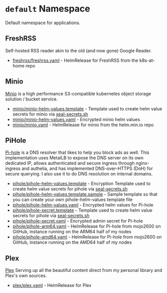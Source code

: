 # `default` Namespace

Default namespace for applications.

## FreshRSS

Self-hosted RSS reader akin to the old (and now gone) Google Reader.

* [freshrss/freshrss.yaml](freshrss/freshrss.yaml) - HelmRelease for FreshRSS from the k8s-at-home repo

## Minio

[Minio](https://min.io/) is a high performance S3-compatible kubernetes object storage solution / bucket service.

* [minio/minio-helm-values.template](minio/minio-helm-values.template) - Template used to create helm value secrets for minio via [seal-secrets.sh](/setup/seal-secrets.sh)
* [minio/minio-helm-values.yaml](minio/minio-helm-values.yaml) - Encrypted minio helm values
* [minio/minio.yaml](minio/minio.yaml) - HelmRelease for minio from the helm.min.io repo

## PiHole

[Pi-hole](https://pi-hole.net/) is a DNS resolver that likes to help you block ads as well. This implementation uses MetalLB to expose the DNS server on its own dedicated IP, allows authenticated and secure ingress through nginx-ingress and authelia, and has implemented DNS-over-HTTPS (DoH) for secure querying. I also use it to do DNS resolution on internal domains.

* [pihole/pihole-helm-values.template](pihole/pihole-helm-values.template) - Encryption Template used to create helm value secrets for pihole via [seal-secrets.sh](/setup/seal-secrets.sh)
* [pihole/pihole-helm-values.template.sample](pihole/pihole-helm-values.template.sample) - Sample template so that you can create your own pihole-helm-values template file
* [pihole/pihole-helm-values.yaml](pihole/pihole-helm-values.yaml) - Encrypted helm values for Pi-hole
* [pihole/pihole-secret.template](pihole/pihole-secret.template) - Template used to create helm value secrets for pihole via [seal-secrets.sh](/setup/seal-secrets.sh)
* [pihole/pihole-secret.yaml](pihole/pihole-secret.yaml) - Encrypted admin secret for Pi-hole
* [pihole/pihole-arm64.yaml](pihole/pihole-arm64.yaml) - HelmRelease for Pi-hole from mojo2600 on GitHub, instance running on the ARM64 half of my nodes
* [pihole/pihole-amd64.yaml](pihole/pihole-amd64.yaml) - HelmRelease for Pi-hole from mojo2600 on GitHub, instance running on the AMD64 half of my nodes

## Plex

[Plex](https://www.plex.tv/) Serving up all the beautiful content direct from my personal library and Plex's own sources.

* [plex/plex.yaml](plex/plex.yaml) - HelmRelease for Plex
